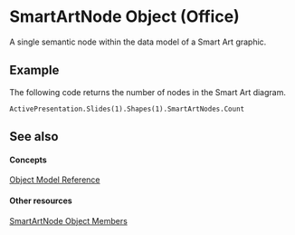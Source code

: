 
# SmartArtNode Object (Office)

A single semantic node within the data model of a Smart Art graphic.


## Example

The following code returns the number of nodes in the Smart Art diagram.


```
ActivePresentation.Slides(1).Shapes(1).SmartArtNodes.Count 
```


## See also


#### Concepts


[Object Model Reference](499c789a-aba2-0fad-649a-0ea964cd3b5e.md)
#### Other resources


[SmartArtNode Object Members](8472d586-87ed-2dd7-054b-e821f1738e3c.md)
